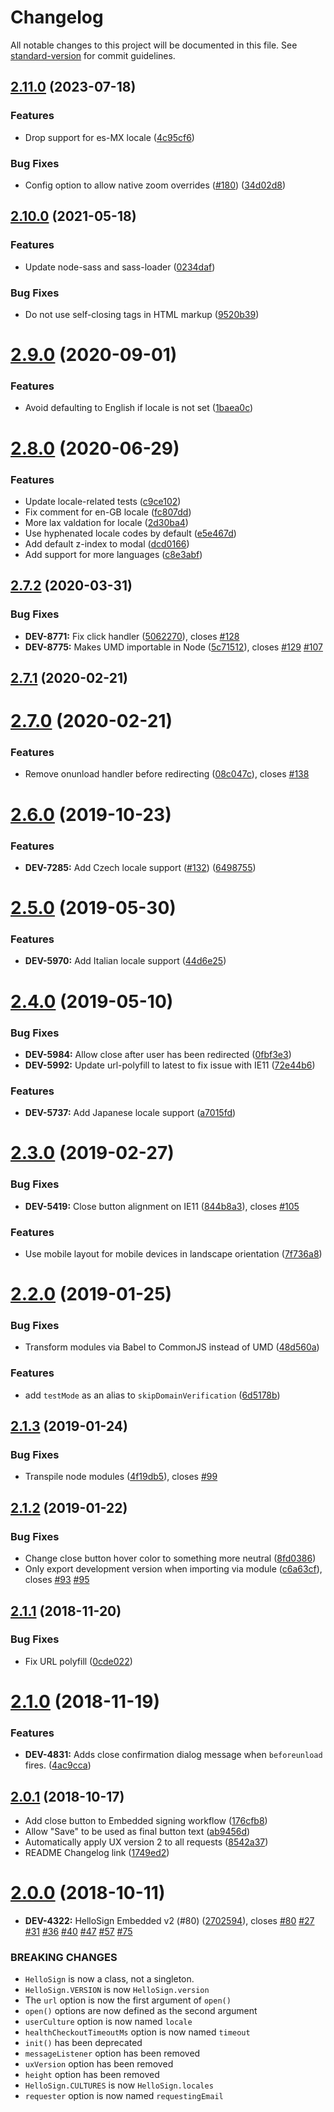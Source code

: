 # Changelog

All notable changes to this project will be documented in this file. See [standard-version](https://github.com/conventional-changelog/standard-version) for commit guidelines.

## [2.11.0](https://github.com/hellosign/hellosign-embedded/compare/v2.10.0...v2.11.0) (2023-07-18)


### Features

* Drop support for es-MX locale ([4c95cf6](https://github.com/hellosign/hellosign-embedded/commit/4c95cf6bc937aacde7df222736d308e00f089d69))


### Bug Fixes

* Config option to allow native zoom overrides ([#180](https://github.com/hellosign/hellosign-embedded/issues/180)) ([34d02d8](https://github.com/hellosign/hellosign-embedded/commit/34d02d8a7b95aed4f06461683125490977f3bc3f))

## [2.10.0](https://github.com/hellosign/hellosign-embedded/compare/v2.9.0...v2.10.0) (2021-05-18)


### Features

* Update node-sass and sass-loader ([0234daf](https://github.com/hellosign/hellosign-embedded/commit/0234daf5d9a8654df0313ae95b42eb56220cff23))


### Bug Fixes

* Do not use self-closing tags in HTML markup ([9520b39](https://github.com/hellosign/hellosign-embedded/commit/9520b39f19fbe86c74d94fa3c331cee5a9cf064c))

# [2.9.0](https://github.com/hellosign/hellosign-embedded/compare/v2.8.0...v2.9.0) (2020-09-01)


### Features

* Avoid defaulting to English if locale is not set ([1baea0c](https://github.com/hellosign/hellosign-embedded/commit/1baea0c))



# [2.8.0](https://github.com/hellosign/hellosign-embedded/compare/v2.7.2...v2.8.0) (2020-06-29)


### Features

* Update locale-related tests ([c9ce102](https://github.com/hellosign/hellosign-embedded/commit/c9ce102))
* Fix comment for en-GB locale ([fc807dd](https://github.com/hellosign/hellosign-embedded/commit/fc807dd))
* More lax valdation for locale ([2d30ba4](https://github.com/hellosign/hellosign-embedded/commit/2d30ba4))
* Use hyphenated locale codes by default ([e5e467d](https://github.com/hellosign/hellosign-embedded/commit/e5e467d))
* Add default z-index to modal ([dcd0166](https://github.com/hellosign/hellosign-embedded/commit/dcd0166))
* Add support for more languages ([c8e3abf](https://github.com/hellosign/hellosign-embedded/commit/c8e3abf))



## [2.7.2](https://github.com/hellosign/hellosign-embedded/compare/v2.7.1...v2.7.2) (2020-03-31)


### Bug Fixes

* **DEV-8771:** Fix click handler ([5062270](https://github.com/hellosign/hellosign-embedded/commit/5062270)), closes [#128](https://github.com/hellosign/hellosign-embedded/issues/128)
* **DEV-8775:** Makes UMD importable in Node ([5c71512](https://github.com/hellosign/hellosign-embedded/commit/5c71512)), closes [#129](https://github.com/hellosign/hellosign-embedded/issues/129) [#107](https://github.com/hellosign/hellosign-embedded/issues/107)



## [2.7.1](https://github.com/hellosign/hellosign-embedded/compare/v2.7.0...v2.7.1) (2020-02-21)



# [2.7.0](https://github.com/hellosign/hellosign-embedded/compare/v2.6.0...v2.7.0) (2020-02-21)


### Features

* Remove onunload handler before redirecting ([08c047c](https://github.com/hellosign/hellosign-embedded/commit/08c047c)), closes [#138](https://github.com/hellosign/hellosign-embedded/issues/138)



# [2.6.0](https://github.com/hellosign/hellosign-embedded/compare/v2.5.0...v2.6.0) (2019-10-23)


### Features

* **DEV-7285:** Add Czech locale support ([#132](https://github.com/hellosign/hellosign-embedded/issues/132)) ([6498755](https://github.com/hellosign/hellosign-embedded/commit/6498755))



# [2.5.0](https://github.com/hellosign/hellosign-embedded/compare/v2.4.0...v2.5.0) (2019-05-30)


### Features

* **DEV-5970:** Add Italian locale support ([44d6e25](https://github.com/hellosign/hellosign-embedded/commit/44d6e25))



# [2.4.0](https://github.com/hellosign/hellosign-embedded/compare/v2.3.0...v2.4.0) (2019-05-10)


### Bug Fixes

* **DEV-5984:** Allow close after user has been redirected ([0fbf3e3](https://github.com/hellosign/hellosign-embedded/commit/0fbf3e3))
* **DEV-5992:** Update url-polyfill to latest to fix issue with IE11 ([72e44b6](https://github.com/hellosign/hellosign-embedded/commit/72e44b6))


### Features

* **DEV-5737:** Add Japanese locale support ([a7015fd](https://github.com/hellosign/hellosign-embedded/commit/a7015fd))



<a name="2.3.0"></a>
# [2.3.0](https://github.com/hellosign/hellosign-embedded/compare/v2.2.0...v2.3.0) (2019-02-27)


### Bug Fixes

* **DEV-5419:** Close button alignment on IE11 ([844b8a3](https://github.com/hellosign/hellosign-embedded/commit/844b8a3)), closes [#105](https://github.com/hellosign/hellosign-embedded/issues/105)


### Features

* Use mobile layout for mobile devices in landscape orientation ([7f736a8](https://github.com/hellosign/hellosign-embedded/commit/7f736a8))



<a name="2.2.0"></a>
# [2.2.0](https://github.com/hellosign/hellosign-embedded/compare/v2.1.3...v2.2.0) (2019-01-25)


### Bug Fixes

* Transform modules via Babel to CommonJS instead of UMD ([48d560a](https://github.com/hellosign/hellosign-embedded/commit/48d560a))


### Features

* add `testMode` as an alias to `skipDomainVerification` ([6d5178b](https://github.com/hellosign/hellosign-embedded/commit/6d5178b))



<a name="2.1.3"></a>
## [2.1.3](https://github.com/hellosign/hellosign-embedded/compare/v2.1.2...v2.1.3) (2019-01-24)


### Bug Fixes

* Transpile node modules ([4f19db5](https://github.com/hellosign/hellosign-embedded/commit/4f19db5)), closes [#99](https://github.com/hellosign/hellosign-embedded/issues/99)



<a name="2.1.2"></a>
## [2.1.2](https://github.com/hellosign/hellosign-embedded/compare/v2.0.1...v2.1.2) (2019-01-22)


### Bug Fixes

* Change close button hover color to something more neutral ([8fd0386](https://github.com/hellosign/hellosign-embedded/commit/8fd0386))
* Only export development version when importing via module ([c6a63cf](https://github.com/hellosign/hellosign-embedded/commit/c6a63cf)), closes [#93](https://github.com/hellosign/hellosign-embedded/issues/93) [#95](https://github.com/hellosign/hellosign-embedded/issues/95)


<a name="2.1.1"></a>
## [2.1.1](https://github.com/hellosign/hellosign-embedded/compare/v2.0.1...v2.1.1) (2018-11-20)


### Bug Fixes

* Fix URL polyfill ([0cde022](https://github.com/hellosign/hellosign-embedded/commit/0cde022))



<a name="2.1.0"></a>
# [2.1.0](https://github.com/hellosign/hellosign-embedded/compare/v2.0.1...v2.1.0) (2018-11-19)


### Features

* **DEV-4831:** Adds close confirmation dialog message when `beforeunload` fires. ([4ac9cca](https://github.com/hellosign/hellosign-embedded/commit/4ac9cca))



<a name="2.0.1"></a>
## [2.0.1](https://github.com/hellosign/hellosign-embedded/compare/v2.0.0...v2.0.1) (2018-10-17)

* Add close button to Embedded signing workflow ([176cfb8](https://github.com/hellosign/hellosign-embedded/commit/176cfb8))
* Allow "Save" to be used as final button text ([ab9456d](https://github.com/hellosign/hellosign-embedded/commit/ab9456d))
* Automatically apply UX version 2 to all requests ([8542a37](https://github.com/hellosign/hellosign-embedded/commit/8542a37))
* README Changelog link ([1749ed2](https://github.com/hellosign/hellosign-embedded/commit/1749ed2))


<a name="2.0.0"></a>
# [2.0.0](https://github.com/hellosign/hellosign-embedded/compare/v1.6.0...v2.0.0) (2018-10-11)


* **DEV-4322:** HelloSign Embedded v2 (#80) ([2702594](https://github.com/hellosign/hellosign-embedded/commit/2702594)), closes [#80](https://github.com/hellosign/hellosign-embedded/issues/80) [#27](https://github.com/hellosign/hellosign-embedded/issues/27) [#31](https://github.com/hellosign/hellosign-embedded/issues/31) [#36](https://github.com/hellosign/hellosign-embedded/issues/36) [#40](https://github.com/hellosign/hellosign-embedded/issues/40) [#47](https://github.com/hellosign/hellosign-embedded/issues/47) [#57](https://github.com/hellosign/hellosign-embedded/issues/57) [#75](https://github.com/hellosign/hellosign-embedded/issues/75)


### BREAKING CHANGES

* `HelloSign` is now a class, not a singleton.
* `HelloSign.VERSION` is now `HelloSign.version`
* The `url` option is now the first argument of `open()`
* `open()` options are now defined as the second argument
* `userCulture` option is now named `locale`
* `healthCheckoutTimeoutMs` option is now named `timeout`
* `init()` has been deprecated
* `messageListener` option has been removed
* `uxVersion` option has been removed
* `height` option has been removed
* `HelloSign.CULTURES` is now `HelloSign.locales`
* `requester` option is now named `requestingEmail`
